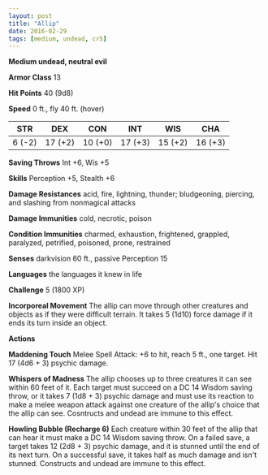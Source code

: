 ```yaml
---
layout: post
title: "Allip"
date: 2016-02-29
tags: [medium, undead, cr5]
---
```


**Medium undead, neutral evil**

**Armor Class** 13

**Hit Points** 40 (9d8)

**Speed** 0 ft., fly 40 ft. (hover)

|   STR   |   DEX   |   CON   |   INT   |   WIS   |   CHA   |
|:-----:|:-----:|:-----:|:-----:|:-----:|:-----:|
| 6 (-2) | 17 (+2) | 10 (+0) | 17 (+3) | 15 (+2) | 16 (+3) |

**Saving Throws** Int +6, Wis +5

**Skills** Perception +5, Stealth +6

**Damage Resistances** acid, fire, lightning, thunder; bludgeoning, piercing, and slashing from nonmagical attacks

**Damage Immunities** cold, necrotic, poison

**Condition Immunities** charmed, exhaustion, frightened, grappled, paralyzed, petrified, poisoned, prone, restrained

**Senses** darkvision 60 ft., passive Perception 15

**Languages** the languages it knew in life

**Challenge** 5 (1800 XP)

**Incorporeal Movement** The allip can move through other creatures and objects as if they were difficult terrain. It takes 5 (1d10) force damage if it ends its turn inside an object.

**Actions** 

**Maddening Touch** Melee Spell Attack: +6 to hit, reach 5 ft., one target. Hit 17 (4d6 + 3) psychic damage.

**Whispers of Madness** The allip chooses up to three creatures it can see within 60 feet of it. Each target must succeed on a DC 14 Wisdom saving throw, or it takes 7 (1d8 + 3) psychic damage and must use its reaction to make a melee weapon attack against one creature of the allip's choice that the allip can see. Cosntructs and undead are immune to this effect.

**Howling Bubble (Recharge 6)** Each creature within 30 feet of the allip that can hear it must make a DC 14 Wisdom saving throw. On a failed save, a target takes 12 (2d8 + 3) psychic damage, and it is stunned until the end of its next turn. On a successful save, it takes half as much damage and isn't stunned. Constructs and undead are immune to this effect.